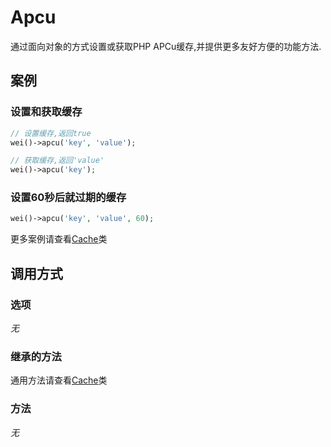 Apcu
====

通过面向对象的方式设置或获取PHP APCu缓存,并提供更多友好方便的功能方法.

案例
----

### 设置和获取缓存

```php
// 设置缓存,返回true
wei()->apcu('key', 'value');

// 获取缓存,返回'value'
wei()->apcu('key');
```

### 设置60秒后就过期的缓存

```php
wei()->apcu('key', 'value', 60);
```

更多案例请查看[Cache](cache.md)类

调用方式
-------

### 选项

*无*

### 继承的方法

通用方法请查看[Cache](cache.md#通用方法)类

### 方法

*无*
